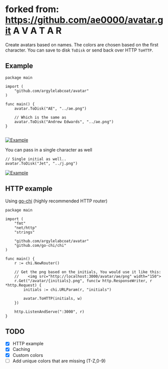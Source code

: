 forked from: https://github.com/ae0000/avatar.git
A V A T A R
===========

Create avatars based on names. The colors are chosen based on the first
character. You can save to disk ```ToDisk``` or send back over HTTP 
```ToHTTP```.

Example
-------

```
package main

import (
	"github.com/argylelabcoat/avatar"
)

func main() {
	avatar.ToDisk("AE", "../ae.png")

    // Which is the same as
    avatar.ToDisk("Andrew Edwards", "../ae.png")
}


```
[![Example](https://raw.githubusercontent.com/argylelabcoat/avatar/master/ae.png)](https://raw.githubusercontent.com/argylelabcoat/avatar/master/ae.png)

You can pass in a single character as well

```
// Single initial as well..
avatar.ToDisk("Jet", "../j.png")
```
[![Example](https://raw.githubusercontent.com/argylelabcoat/avatar/master/j.png)](https://raw.githubusercontent.com/argylelabcoat/avatar/master/j.png)


HTTP example
------------

Using [go-chi](https://github.com/go-chi/chi) (highly recommended HTTP router)

```
package main

import (
	"fmt"
	"net/http"
	"strings"

	"github.com/argylelabcoat/avatar"
	"github.com/go-chi/chi"
)

func main() {
	r := chi.NewRouter()

	// Get the png based on the initials, You would use it like this:
	//    <img src="http://localhost:3000/avatar/ae/png" width="150">
	r.Get("/avatar/{initials}.png", func(w http.ResponseWriter, r *http.Request) {
		initials := chi.URLParam(r, "initials")

		avatar.ToHTTP(initials, w)
	})

	http.ListenAndServe(":3000", r)
}

```
TODO
----

- [x] HTTP example
- [x] Caching
- [x] Custom colors
- [ ] Add unique colors that are missing (T-Z,0-9)